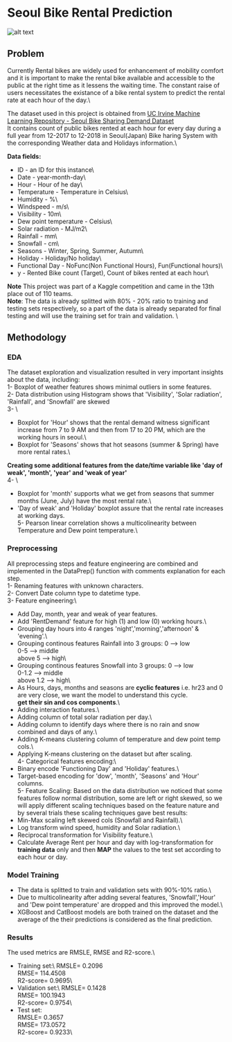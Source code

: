# Seoul Bike Rental Prediction
![alt text](https://images.squarespace-cdn.com/content/v1/5bcfc8c07a1fbd730b2ba933/1556234236204-CHXB0WLKA5JBKD7AB6X7/IMG_1235.jpg?format=1500w)

## Problem
Currently Rental bikes are widely used for enhancement of mobility comfort and it is important to make the rental bike available and accessible to the public at the right time as it lessens the waiting time. The constant raise of users necessitates the existance of a bike rental system to predict the rental rate at each hour of the day.\

The dataset used in this project is obtained from [UC Irvine Machine Learning Repository - Seoul Bike Sharing Demand Dataset](https://archive.ics.uci.edu/ml/datasets/Seoul+Bike+Sharing+Demand#)\
It contains count of public bikes rented at each hour for every day during a full year from 12-2017 to 12-2018 in Seoul(Japan) Bike haring System with the corresponding Weather data and Holidays information.\

**Data fields:**
- ID - an ID for this instance\
- Date - year-month-day\
- Hour - Hour of he day\
- Temperature - Temperature in Celsius\
- Humidity - %\
- Windspeed - m/s\
- Visibility - 10m\
- Dew point temperature - Celsius\
- Solar radiation - MJ/m2\
- Rainfall - mm\
- Snowfall - cm\
- Seasons - Winter, Spring, Summer, Autumn\
- Holiday - Holiday/No holiday\
- Functional Day - NoFunc(Non Functional Hours), Fun(Functional hours)\
- y - Rented Bike count (Target), Count of bikes rented at each hour\

**Note** This project was part of a Kaggle competition and came in the 13th place out of 110 teams.\
**Note**: The data is already splitted with 80% - 20% ratio to training and testing sets respectively, so a part of the data is already separated for final testing and will use the training set for train and validation.
\

## Methodology
### EDA
The dataset exploration and visualization resulted in very important insights about the data, including:\
1- Boxplot of weather features shows minimal outliers in some features.\
2- Data distribution using Histogram shows that 'Visibility', 'Solar radiation', 'Rainfall', and 'Snowfall' are skewed\
3- \
- Boxplot for 'Hour' shows that the rental demand witness significant increase from 7 to 9 AM and then from 17 to 20 PM, which are the working hours in seoul.\
- Boxplot for 'Seasons' shows that hot seasons (summer & Spring) have more rental rates.\
 
**Creating some additional features from the date/time variable like 'day of weak', 'month', 'year' and 'weak of year'**\
4- \
- Boxplot for 'month' supports what we get from seasons that summer months (June, July) have the most rental rate.\
- 'Day of weak' and 'Holiday' boxplot assure that the rental rate increases at working days.\
5- Pearson linear correlation shows a multicolinearity between Temperature and Dew point temperature.\

### Preprocessing
All preprocessing steps and feature engineering are combined and implemented in the DataPrep() function with comments explanation for each step.\
1- Renaming features with unknown characters.\
2- Convert Date column type to datetime type.\
3- Feature engineering:\
- Add Day, month, year and weak of year features.
- Add 'RentDemand' feature for high (1) and low (0) working hours.\
- Grouping day hours into 4 ranges 'night','morning','afternoon' & 'evening'.\
- Grouping continous features Rainfall into 3 groups:
0 --> low\
0-5 --> middle\
above 5 --> high\
- Grouping continous features Snowfall into 3 groups:
0 --> low\
0-1.2 --> middle\
above 1.2 --> high\
- As Hours, days, months and seasons are **cyclic features** i.e. hr23 and 0 are very close, we want the model to understand this cycle.\
**get their sin and cos components**.\
- Adding interaction features.\
- Adding column of total solar radiation per day.\
- Adding column to identify days where there is no rain and snow combined and days of any.\
- Adding K-means clustering column of temperature and dew point temp cols.\
- Applying K-means clustering on the dataset but after scaling.\
4- Categorical features encoding:\
- Binary encode 'Functioning Day' and 'Holiday' features.\
- Target-based encoding for 'dow', 'month', 'Seasons' and 'Hour' columns.\
5- Feature Scaling:
Based on the data distribution we noticed that some features follow normal distribution, some are left or right skewed, so we will apply different scaling techniques based on the feature nature and by several trials these scaling techniques gave best results:
- Min-Max scaling left skewed cols (Snowfall and Rainfall).\
- Log transform wind speed, humidity and Solar radiation.\
- Reciprocal transformation for Visibility feature.\
- Calculate Average Rent per hour and day with log-transformation for **training data** only and then **MAP** the values to the test set according to each hour or day.

### Model Training
- The data is splitted to train and validation sets with 90%-10% ratio.\
- Due to multicolinearity after adding several features, 'Snowfall','Hour' and 'Dew point temperature' are dropped and this improved the model.\
- XGBoost and CatBoost models are both trained on the dataset and the average of the their predictions is considered as the final prediction.

### Results
The used metrics are RMSLE, RMSE and R2-score.\
- Training set:\ 
RMSLE= 0.2096\
RMSE= 114.4508\
R2-score= 0.9695\
- Validation set:\ 
RMSLE= 0.1428\
RMSE= 100.1943\
R2-score= 0.9754\
- Test set:\
RMSLE= 0.3657\
RMSE= 173.0572\
R2-score= 0.9233\